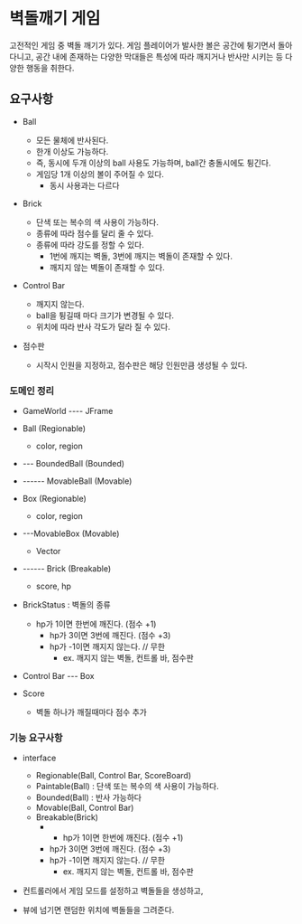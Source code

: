 # 벽돌깨기 게임 
고전적인 게임 중 벽돌 깨기가 있다. 게임 플레이어가 발사한 볼은 공간에 튕기면서 돌아다니고, 공간 내에 존재하는 다양한 막대들은 특성에 따라 깨지거나 반사만 시키는 등 다양한 행동을 취한다.

## 요구사항
- Ball
    - 모든 물체에 반사된다.
    - 한개 이상도 가능하다.
    - 즉, 동시에 두개 이상의 ball 사용도 가능하며, ball간 충돌시에도 튕긴다.
    - 게임당 1개 이상의 볼이 주어질 수 있다.
        - 동시 사용과는 다르다

- Brick
    - 단색 또는 복수의 색 사용이 가능하다.
    - 종류에 따라 점수를 달리 줄 수 있다.
    - 종류에 따라 강도를 정할 수 있다.
        - 1번에 깨지는 벽돌, 3번에 깨지는 벽돌이 존재할 수 있다.
        - 깨지지 않는 벽돌이 존재할 수 있다.

- Control Bar
    - 깨지지 않는다.
    - ball을 튕길때 마다 크기가 변경될 수 있다.
    - 위치에 따라 반사 각도가 달라 질 수 있다.

- 점수판 
    - 시작시 인원을 지정하고, 점수판은 해당 인원만큼 생성될 수 있다.


### 도메인 정리

- GameWorld ---- JFrame


- Ball (Regionable)  
    - color, region

- --- BoundedBall (Bounded)

- ------ MovableBall (Movable)


- Box (Regionable)
    - color, region


- ---MovableBox (Movable)
  - Vector


- ------ Brick (Breakable)
    - score, hp

- BrickStatus : 벽돌의 종류
  - hp가 1이면 한번에 깨진다. (점수 +1)
    - hp가 3이면 3번에 깨진다. (점수 +3)
    - hp가 -1이면 깨지지 않는다.  // 무한
        - ex. 깨지지 않는 벽돌, 컨트롤 바, 점수판

- Control Bar --- Box 

- Score
    - 벽돌 하나가 깨질때마다 점수 추가


### 기능 요구사항
- interface
    - Regionable(Ball, Control Bar, ScoreBoard)
    - Paintable(Ball) : 단색 또는 복수의 색 사용이 가능하다.
    - Bounded(Ball) : 반사 가능하다
    - Movable(Ball, Control Bar) 
    - Breakable(Brick)
      -    - hp가 1이면 한번에 깨진다. (점수 +1)
      - hp가 3이면 3번에 깨진다. (점수 +3)
      - hp가 -1이면 깨지지 않는다.  // 무한
          - ex. 깨지지 않는 벽돌, 컨트롤 바, 점수판


- 컨트롤러에서 게임 모드를 설정하고 벽돌들을 생성하고, 
- 뷰에 넘기면 랜덤한 위치에 벽돌들을 그려준다. 

